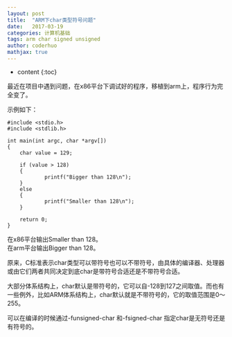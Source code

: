 ```yaml
---
layout: post  
title:  "ARM下char类型符号问题"  
date:   2017-03-19  
categories: 计算机基础  
tags: arm char signed unsigned  
author: coderhuo  
mathjax: true  
---
```


* content
{:toc}

最近在项目中遇到问题，在x86平台下调试好的程序，移植到arm上，程序行为完全变了。





  
示例如下：

```
#include <stdio.h>
#include <stdlib.h>

int main(int argc, char *argv[])
{	
	char value = 129;
	
	if (value > 128)
	{
			printf("Bigger than 128\n");
	}
	else
	{
			printf("Smaller than 128\n");
	}
	
	return 0;
}

```

在x86平台输出Smaller than 128。  
在arm平台输出Bigger than 128。  

原来，C标准表示char类型可以带符号也可以不带符号，由具体的编译器、处理器或由它们两者共同决定到底char是带符号合适还是不带符号合适。  


大部分体系结构上，char默认是带符号的，它可以自-128到127之间取值。而也有一些例外，比如ARM体系结构上，char默认就是不带符号的，它的取值范围是0～255。  


可以在编译的时候通过-funsigned-char 和-fsigned-char 指定char是无符号还是有符号的。

